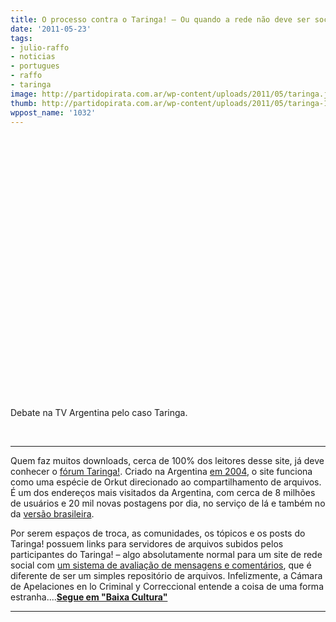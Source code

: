 ```yaml
---
title: O processo contra o Taringa! – Ou quando a rede não deve ser social
date: '2011-05-23'
tags:
- julio-raffo
- noticias
- portugues
- raffo
- taringa
image: http://partidopirata.com.ar/wp-content/uploads/2011/05/taringa.jpg
thumb: http://partidopirata.com.ar/wp-content/uploads/2011/05/taringa-115x115.jpg
wppost_name: '1032'
---
```


&nbsp;

<object style="height: 390px; width: 640px;"><param name="movie" value="http://www.youtube.com/v/wLClmuaGAO4?version=3" /><param name="allowFullScreen" value="true" /><param name="allowScriptAccess" value="always" /><embed type="application/x-shockwave-flash" width="640" height="390" src="http://www.youtube.com/v/wLClmuaGAO4?version=3" allowfullscreen="true" allowscriptaccess="always"></embed></object>

Debate na TV Argentina pelo caso Taringa.

&nbsp;

<hr />

Quem faz muitos downloads, cerca de 100% dos leitores desse site, já deve conhecer o <a href="http://www.taringa.net/">fórum Taringa!</a>. Criado na Argentina <a href="http://www.fernando.com.ar/2008/la-historia-de-taringa/">em 2004</a>,  o site funciona como uma espécie de Orkut direcionado ao  compartilhamento de arquivos. É um dos endereços mais visitados da  Argentina, com cerca de 8 milhões de usuários e 20 mil novas postagens  por dia, no serviço de lá e também no da <a href="http://br.taringa.net/">versão brasileira</a>.

Por serem espaços de troca, as  comunidades, os tópicos e os posts do Taringa! possuem links para  servidores de arquivos subidos pelos participantes do Taringa! – algo  absolutamente normal para um site de rede social com <a href="http://br.taringa.net/posts/taringa/39761/O-que-%C3%A9-Taringa%21.html">um sistema de avaliação de mensagens e comentários</a>,  que é diferente de ser um simples repositório de  arquivos. Infelizmente, a Cámara de Apelaciones en lo Criminal y  Correccional entende a coisa de uma forma estranha....<strong><a href="http://baixacultura.org/2011/05/23/o-processo-contra-o-taringa-ou-quando-a-rede-nao-deve-ser-social/" target="_blank">Segue em "Baixa Cultura"</a></strong>

<hr />

